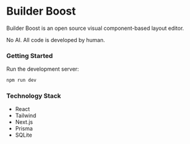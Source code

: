 # Builder Boost

Builder Boost is an open source visual component-based layout editor.

No AI. All code is developed by human.

### Getting Started

Run the development server:

```bash
npm run dev
```

### Technology Stack

- React
- Tailwind
- Next.js
- Prisma
- SQLite